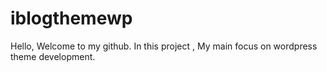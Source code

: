 # iblogthemewp
Hello, Welcome to my github. In this project , My main focus on wordpress theme development.
